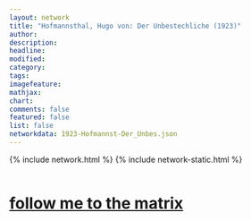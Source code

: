```yaml
---
layout: network
title: "Hofmannsthal, Hugo von: Der Unbestechliche (1923)"
author:
description:
headline:
modified:
category:
tags: 
imagefeature: 
mathjax: 
chart: 
comments: false
featured: false
list: false
networkdata: 1923-Hofmannst-Der_Unbes.json
---
```

{% include network.html %}
{% include network-static.html %}
<div class="row">
  <div class="small-5 small-centered columns"><a href="/matrix386"><h1>follow me to the matrix</h1></a>
</div>
</div>
